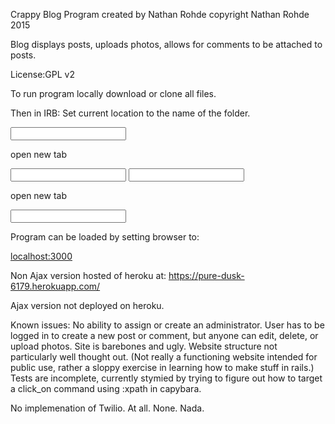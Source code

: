 Crappy Blog Program created by Nathan Rohde copyright Nathan Rohde 2015

Blog displays posts, uploads photos, allows for comments to be attached to posts.

License:GPL v2

To run program locally download or clone all files.

Then in IRB:
Set current location to the name of the folder.

<input command: postgresql>

open new tab

<input command: rake db:create>
<input command: rake db:migrate>

open new tab

<input command: rails server>

Program can be loaded by setting browser to:

<localhost:3000>

Non Ajax version hosted of heroku at: https://pure-dusk-6179.herokuapp.com/

Ajax version not deployed on heroku.

Known issues:
No ability to assign or create an administrator.
User has to be logged in to create a new post or comment, but anyone can edit, delete, or upload photos.
Site is barebones and ugly.
Website structure not particularly well thought out. (Not really a functioning website intended for public use, rather a sloppy exercise in learning how to make stuff in rails.)
Tests are incomplete, currently stymied by trying to figure out how to target a click_on command using :xpath in capybara.

No implemenation of Twilio.  At all.  None. Nada.
